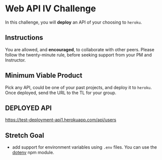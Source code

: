 # Web API IV Challenge

In this challenge, you will **deploy** an API of your choosing to `heroku`.

## Instructions

You are allowed, and **encouraged**, to collaborate with other peers. Please follow the twenty-minute rule, before seeking support from your PM and Instructor.

## Minimum Viable Product

Pick any API, could be one of your past projects, and deploy it to `heroku`. Once deployed, send the URL to the TL for your group.

## DEPLOYED API
https://test-deployment-api1.herokuapp.com/api/users

## Stretch Goal

- add support for environment variables using `.env` files. You can use the [dotenv](https://www.npmjs.com/package/dotenv) npm module.
